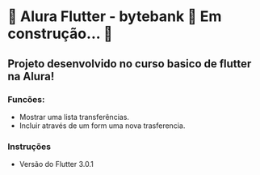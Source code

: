 # 🚧  Alura Flutter - bytebank 🚀 Em construção...  🚧


## Projeto desenvolvido no curso basico de flutter na Alura!

### Funcões:
   - Mostrar uma lista transferências.
   - Incluir através de um form uma nova trasferencia.

### Instruções
  - Versão do Flutter 3.0.1

